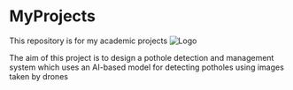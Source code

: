 # MyProjects
This repository is for my academic projects 
![Logo](https://github.com/Samaher3/MyProjects/assets/120955636/0e414534-e671-4b85-a57c-d19c62efdcc0)


The aim of this project is to design a pothole detection and management system which uses an AI-based model for detecting potholes using images taken by drones
